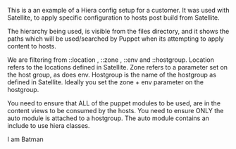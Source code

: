 This is a an example of a Hiera config setup for a customer. It was used with Satellite, to apply specific configuration to hosts post build from Satellite.

The hierarchy being used, is visible from the files directory, and it shows the paths which will be used/searched by Puppet when its attempting to apply content to hosts.

We are filtering from ::location , ::zone , ::env and ::hostgroup. Location refers to the locations defined in Satellite. Zone refers to a parameter set on the host group, as does env. Hostgroup is the name of the hostgroup as defined in Satellite. Ideally you set the zone + env parameter on the hostgroup.

You need to ensure that ALL of the puppet modules to be used, are in the content views to be consumed by the hosts. You need to ensure ONLY the auto module is attached to a hostgroup. The auto module contains an include to use hiera classes.

I am Batman
